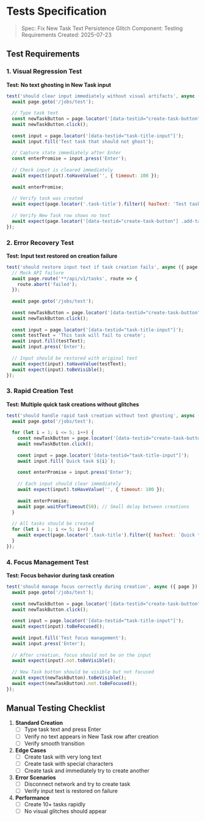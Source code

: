 # Tests Specification

> Spec: Fix New Task Text Persistence Glitch
> Component: Testing Requirements
> Created: 2025-07-23

## Test Requirements

### 1. Visual Regression Test

**Test: No text ghosting in New Task input**
```javascript
test('should clear input immediately without visual artifacts', async ({ page }) => {
  await page.goto('/jobs/test');
  
  // Type task text
  const newTaskButton = page.locator('[data-testid="create-task-button"]');
  await newTaskButton.click();
  
  const input = page.locator('[data-testid="task-title-input"]');
  await input.fill('Test task that should not ghost');
  
  // Capture state immediately after Enter
  const enterPromise = input.press('Enter');
  
  // Check input is cleared immediately
  await expect(input).toHaveValue('', { timeout: 100 });
  
  await enterPromise;
  
  // Verify task was created
  await expect(page.locator('.task-title').filter({ hasText: 'Test task that should not ghost' })).toBeVisible();
  
  // Verify New Task row shows no text
  await expect(page.locator('[data-testid="create-task-button"] .add-task-placeholder')).toHaveText('New Task');
});
```

### 2. Error Recovery Test

**Test: Input text restored on creation failure**
```javascript
test('should restore input text if task creation fails', async ({ page }) => {
  // Mock API failure
  await page.route('**/api/v1/tasks', route => {
    route.abort('failed');
  });
  
  await page.goto('/jobs/test');
  
  const newTaskButton = page.locator('[data-testid="create-task-button"]');
  await newTaskButton.click();
  
  const input = page.locator('[data-testid="task-title-input"]');
  const testText = 'This task will fail to create';
  await input.fill(testText);
  await input.press('Enter');
  
  // Input should be restored with original text
  await expect(input).toHaveValue(testText);
  await expect(input).toBeVisible();
});
```

### 3. Rapid Creation Test

**Test: Multiple quick task creations without glitches**
```javascript
test('should handle rapid task creation without text ghosting', async ({ page }) => {
  await page.goto('/jobs/test');
  
  for (let i = 1; i <= 5; i++) {
    const newTaskButton = page.locator('[data-testid="create-task-button"]');
    await newTaskButton.click();
    
    const input = page.locator('[data-testid="task-title-input"]');
    await input.fill(`Quick task ${i}`);
    
    const enterPromise = input.press('Enter');
    
    // Each input should clear immediately
    await expect(input).toHaveValue('', { timeout: 100 });
    
    await enterPromise;
    await page.waitForTimeout(50); // Small delay between creations
  }
  
  // All tasks should be created
  for (let i = 1; i <= 5; i++) {
    await expect(page.locator('.task-title').filter({ hasText: `Quick task ${i}` })).toBeVisible();
  }
});
```

### 4. Focus Management Test

**Test: Focus behavior during task creation**
```javascript
test('should manage focus correctly during creation', async ({ page }) => {
  await page.goto('/jobs/test');
  
  const newTaskButton = page.locator('[data-testid="create-task-button"]');
  await newTaskButton.click();
  
  const input = page.locator('[data-testid="task-title-input"]');
  await expect(input).toBeFocused();
  
  await input.fill('Test focus management');
  await input.press('Enter');
  
  // After creation, focus should not be on the input
  await expect(input).not.toBeVisible();
  
  // New Task button should be visible but not focused
  await expect(newTaskButton).toBeVisible();
  await expect(newTaskButton).not.toBeFocused();
});
```

## Manual Testing Checklist

1. **Standard Creation**
   - [ ] Type task text and press Enter
   - [ ] Verify no text appears in New Task row after creation
   - [ ] Verify smooth transition

2. **Edge Cases**
   - [ ] Create task with very long text
   - [ ] Create task with special characters
   - [ ] Create task and immediately try to create another

3. **Error Scenarios**
   - [ ] Disconnect network and try to create task
   - [ ] Verify input text is restored on failure

4. **Performance**
   - [ ] Create 10+ tasks rapidly
   - [ ] No visual glitches should appear